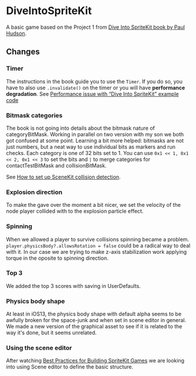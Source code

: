 # DiveIntoSpriteKit
A basic game based on the Project 1 from [Dive Into SpriteKit book by Paul Hudson](https://www.hackingwithswift.com/store/dive-into-spritekit).

## Changes

### Timer
The instructions in the book guide you to use the `Timer`. If you do so, you have to also use `.invalidate()` on the timer or you will have **performance degradation**. See [Performance issue with “Dive Into SpriteKit” example code](https://stackoverflow.com/questions/56794968/performance-issue-with-dive-into-spritekit-example-code)

### Bitmask categories
The book is not going into details about the bitmask nature of categoryBitMask. Working in parallel on two version with my son we both got confused at some point. Learning a bit more helped: bitmasks are not just numbers, but a neat way to use individual bits as markers and run checks. Each category is one of 32 bits set to 1. You can use `0x1 << 1, 0x1 << 2, 0x1 << 3` to set the bits and `|` to merge categories for contactTestBitMask and collisionBitMask. 

See [How to set up SceneKit collision detection](https://stackoverflow.com/questions/27372138/how-to-set-up-scenekit-collision-detection/27389834#27389834).

### Explosion direction
To make the gave over the moment a bit nicer, we set the velocity of the node player collided with to the explosion particle effect.

### Spinning
When we allowed a player to survive collisions spinning became a problem. `player.physicsBody?.allowsRotation = false` could be a radical way to deal with it. In our case we are trying to make z-axis stabilization work applying torque in the oposite to spinning direction. 

### Top 3
We added the top 3 scores with saving in UserDefaults.

### Physics body shape
At least in iOS13, the physics body shape with default alpha seems to be awfully broken for the space-junk and when set in scene editor in general. We made a new version of the graphical asset to see if it is related to the way it's done, but it seems unrelated.

### Using the scene editor
After watching [Best Practices for Building SpriteKit Games](https://developer.apple.com/videos/play/wwdc2014/608/) we are looking into using Scene editor to define the basic structure.

